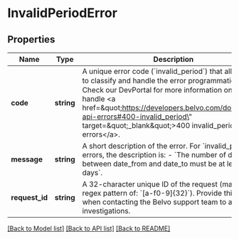 # InvalidPeriodError

## Properties
Name | Type | Description | Notes
------------ | ------------- | ------------- | -------------
**code** | **string** | A unique error code (&#x60;invalid_period&#x60;) that allows you to classify and handle the error programmatically.   ℹ️ Check our DevPortal for more information on how to handle &lt;a href&#x3D;\&quot;https://developers.belvo.com/docs/belvo-api-errors#400-invalid_period\&quot; target&#x3D;\&quot;_blank\&quot;&gt;400 invalid_period errors&lt;/a&gt;. | [optional] 
**message** | **string** | A short description of the error.    For &#x60;invalid_period&#x60; errors, the description is:      - &#x60;The number of days between date_from and date_to must be at least 90 days&#x60;. | [optional] 
**request_id** | **string** | A 32-character unique ID of the request (matching a regex pattern of: &#x60;[a-f0-9]{32}&#x60;). Provide this ID when contacting the Belvo support team to accelerate investigations. | [optional] 

[[Back to Model list]](../../README.md#documentation-for-models) [[Back to API list]](../../README.md#documentation-for-api-endpoints) [[Back to README]](../../README.md)

